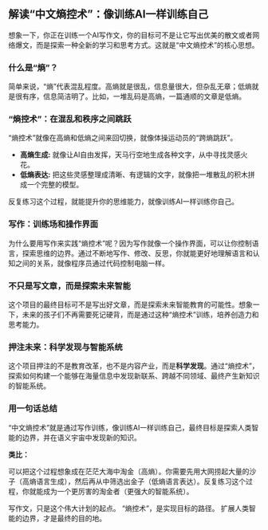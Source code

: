 ## 解读“中文熵控术”：像训练AI一样训练自己

想象一下，你正在训练一个AI写作文，你的目标可不是让它写出优美的散文或者网络爆文，而是探索一种全新的学习和思考方式。这就是“中文熵控术”的核心思想。

### 什么是“熵”？

简单来说，“熵”代表混乱程度。高熵就是很乱，信息量很大，但杂乱无章；低熵就是很有序，信息简洁明了。比如，一堆乱码是高熵，一篇通顺的文章是低熵。

### “熵控术”：在混乱和秩序之间跳跃

“熵控术”就像在高熵和低熵之间来回切换，就像体操运动员的“跨熵跳跃”。

* **高熵生成:**  就像让AI自由发挥，天马行空地生成各种文字，从中寻找灵感火花。
* **低熵表达:**  把这些灵感整理成清晰、有逻辑的文字，就像把一堆散乱的积木拼成一个完整的模型。

反复练习这个过程，就能提升你的思维能力，就像训练AI一样训练你自己。

### 写作：训练场和操作界面

为什么要用写作来实践“熵控术”呢？因为写作就像一个操作界面，可以让你控制语言，探索思维的边界。通过不断地写作、修改、反思，你就能更好地理解语言和认知之间的关系，就像程序员通过代码控制电脑一样。

###  不只是写文章，而是探索未来智能

这个项目的最终目标可不是写出好文章，而是探索未来智能教育的可能性。想象一下，未来的孩子们不再需要死记硬背，而是通过这种“熵控术”训练，培养创造力和思考能力。

###  押注未来：科学发现与智能系统

这个项目押注的不是教育改革，也不是内容产业，而是**科学发现**。通过“熵控术”，探索如何构建一个能够在海量信息中发现新联系、跨越不同领域、最终产生新知识的智能系统。

###  用一句话总结

“中文熵控术”就是通过写作训练，像训练AI一样训练自己，最终目标是探索人类智能的边界，并在语义宇宙中发现新的知识。

**类比：**

可以把这个过程想象成在茫茫大海中淘金（高熵）。你需要先用大网捞起大量的沙子（高熵语言生成），然后再从中筛选出金子（低熵语言表达）。反复练习这个过程，你就能成为一个更厉害的淘金者（更强大的智能系统）。


写作文，只是这个伟大计划的起点。
“熵控术”，是实现目标的路径。
扩展人类智能的边界，才是最终的目的地。

